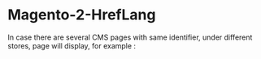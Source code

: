 # Magento-2-HrefLang

In case there are several CMS pages with same identifier, under different stores, page will display, for example :

> <link rel="alternate" hreflang="en-gb" href="https://magento-store-1.com/cms-page" />
> <link rel="alternate" hreflang="en-us" href="https://magento-store-2.com/cms-page" /> 
